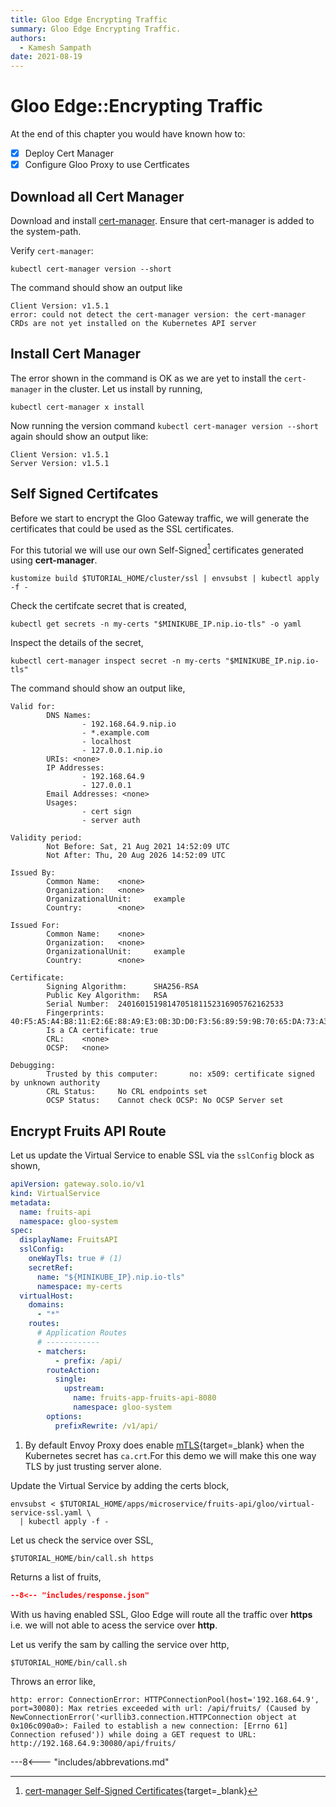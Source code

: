 ```yaml
---
title: Gloo Edge Encrypting Traffic
summary: Gloo Edge Encrypting Traffic.
authors:
  - Kamesh Sampath
date: 2021-08-19
---
```


# Gloo Edge::Encrypting Traffic

At the end of this chapter you would have known how to:

- [x] Deploy Cert Manager
- [x] Configure Gloo Proxy to use Certficates

## Download all Cert Manager

Download and install [cert-manager](https://github.com/jetstack/cert-manager/releases). Ensure that cert-manager is added to the system-path.

Verify `cert-manager`:

```shell
kubectl cert-manager version --short
```

The command should show an output like

```shell
Client Version: v1.5.1
error: could not detect the cert-manager version: the cert-manager CRDs are not yet installed on the Kubernetes API server
```

## Install Cert Manager

The error shown in the command is OK as we are yet to install the `cert-manager` in the cluster. Let us install by running,

```shell
kubectl cert-manager x install
```

Now running the version command `kubectl cert-manager version --short` again should show an output like:

```shell
Client Version: v1.5.1
Server Version: v1.5.1
```

## Self Signed Certifcates

Before we start to encrypt the Gloo Gateway traffic, we will generate the certificates that could be used as the SSL certificates.

For this tutorial we will use our own Self-Signed[^1] certificates generated using **cert-manager**.

```shell
kustomize build $TUTORIAL_HOME/cluster/ssl | envsubst | kubectl apply -f -
```

Check the certifcate secret that is created,

```shell
kubectl get secrets -n my-certs "$MINIKUBE_IP.nip.io-tls" -o yaml
```

Inspect the details of the secret,

```shell
kubectl cert-manager inspect secret -n my-certs "$MINIKUBE_IP.nip.io-tls"
```

The command should show an output like,

```text
Valid for:
        DNS Names: 
                - 192.168.64.9.nip.io
                - *.example.com
                - localhost
                - 127.0.0.1.nip.io
        URIs: <none>
        IP Addresses: 
                - 192.168.64.9
                - 127.0.0.1
        Email Addresses: <none>
        Usages: 
                - cert sign
                - server auth

Validity period:
        Not Before: Sat, 21 Aug 2021 14:52:09 UTC
        Not After: Thu, 20 Aug 2026 14:52:09 UTC

Issued By:
        Common Name:    <none>
        Organization:   <none>
        OrganizationalUnit:     example
        Country:        <none>

Issued For:
        Common Name:    <none>
        Organization:   <none>
        OrganizationalUnit:     example
        Country:        <none>

Certificate:
        Signing Algorithm:      SHA256-RSA
        Public Key Algorithm:   RSA
        Serial Number:  2401601519814705181152316905762162533
        Fingerprints:   40:F5:A5:A4:B8:11:E2:6E:88:A9:E3:0B:3D:D0:F3:56:89:59:9B:70:65:DA:73:A3:F5:DD:B0:1B:A4:98:52:EC
        Is a CA certificate: true
        CRL:    <none>
        OCSP:   <none>

Debugging:
        Trusted by this computer:       no: x509: certificate signed by unknown authority
        CRL Status:     No CRL endpoints set
        OCSP Status:    Cannot check OCSP: No OCSP Server set
```

## Encrypt Fruits API Route

Let us update the Virtual Service to enable SSL via the `sslConfig` block as shown,

```yaml hl_lines="8-12"
apiVersion: gateway.solo.io/v1
kind: VirtualService
metadata:
  name: fruits-api
  namespace: gloo-system
spec:
  displayName: FruitsAPI
  sslConfig:
    oneWayTls: true # (1)
    secretRef:
      name: "${MINIKUBE_IP}.nip.io-tls"
      namespace: my-certs
  virtualHost:
    domains:
      - "*"
    routes:
      # Application Routes
      # ------------
      - matchers:
          - prefix: /api/
        routeAction:
          single:
            upstream:
              name: fruits-app-fruits-api-8080
              namespace: gloo-system
        options:
          prefixRewrite: /v1/api/
```

1. By default Envoy Proxy does enable [mTLS](https://www.envoyproxy.io/docs/envoy/latest/start/quick-start/securing){target=_blank} when the Kubernetes secret has `ca.crt`.For this demo we will make this one way TLS by just trusting server alone.

Update the Virtual Service by adding the certs block,

```shell
envsubst < $TUTORIAL_HOME/apps/microservice/fruits-api/gloo/virtual-service-ssl.yaml \
  | kubectl apply -f - 
```

Let us check the service over SSL,

```shell
$TUTORIAL_HOME/bin/call.sh https
```

Returns a list of fruits,

```json
--8<-- "includes/response.json"
```

With us having enabled SSL, Gloo Edge will route all the traffic over **https** i.e. we will not able to acess the service over **http**.

Let us verify the sam by calling the service over http,

```shell
$TUTORIAL_HOME/bin/call.sh
```

Throws an error like,

```shell
http: error: ConnectionError: HTTPConnectionPool(host='192.168.64.9', port=30080): Max retries exceeded with url: /api/fruits/ (Caused by NewConnectionError('<urllib3.connection.HTTPConnection object at 0x106c090a0>: Failed to establish a new connection: [Errno 61] Connection refused')) while doing a GET request to URL: http://192.168.64.9:30080/api/fruits/
```

---8<--- "includes/abbrevations.md"

[^1]: [cert-manager Self-Signed Certificates](https://cert-manager.io/docs/configuration/selfsigned/){target=_blank}
